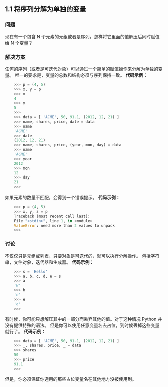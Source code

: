 ## 1.1 将序列分解为单独的变量 ##
### 问题 ###
现在有一个包含 N 个元素的元组或者是序列，怎样将它里面的值解压后同时赋值给 N 个变量？
### 解决方案 ###
任何的序列（或者是可迭代对象）可以通过一个简单的赋值操作来分解为单独的变量。
唯一的要求是，变量的总数和结构必须与序列保持一致。
**代码示例：**
```python
    >>> p = (4, 5)
    >>> x, y = p
    >>> x
    4
    >>> y
    5
    >>>
    >>> data = [ 'ACME', 50, 91.1, (2012, 12, 21) ]
    >>> name, shares, price, date = data
    >>> name
    'ACME'
    >>> date
    (2012, 12, 21)
    >>> name, shares, price, (year, mon, day) = data
    >>> name
    'ACME'
    >>> year
    2012
    >>> mon
    12
    >>> day
    21
    >>>

```
如果元素的数量不匹配，会得到一个错误提示。
**代码示例：**
```python
    >>> p = (4, 5)
    >>> x, y, z = p
    Traceback (most recent call last):
    File "<stdin>", line 1, in <module>
    ValueError: need more than 2 values to unpack
    >>>

```
### 讨论 ###
不仅仅只是元组或列表，只要对象是可迭代的，就可以执行分解操作。
包括字符串，文件对象，迭代器和生成器。
**代码示例：**
```python
    >>> s = 'Hello'
    >>> a, b, c, d, e = s
    >>> a
    'H'
    >>> b
    'e'
    >>> e
    'o'
    >>>

```
有时候，你可能只想解压其中的一部分而丢弃其他的值。对于这种情况 Python 并没有提供特殊的语法。
但是你可以使用任意变量名去占位，到时候丢掉这些变量就行了。
**代码示例：**
```python
    >>> data = [ 'ACME', 50, 91.1, (2012, 12, 21) ]
    >>> _, shares, price, _ = data
    >>> shares
    50
    >>> price
    91.1
    >>>

```
但是，你必须保证你选用的那些占位变量名在其他地方没被使用到。
